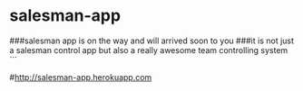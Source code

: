 # salesman-app

###salesman app is on the way and will arrived soon to you 
###it is not just a salesman control app but also a really awesome team controlling system ```

#http://salesman-app.herokuapp.com